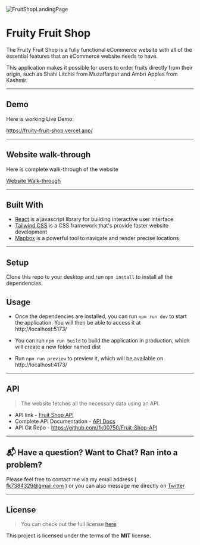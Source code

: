 ![FruitShopLandingPage](https://user-images.githubusercontent.com/94318094/197349608-710f5938-12c5-4a6e-bb96-4d42c92c16fc.png)

# Fruity Fruit Shop

The Fruity Fruit Shop is a fully functional eCommerce website with all of the essential features that an eCommerce website needs to have.

This application makes it possible for users to order fruits directly from their origin, such as Shahi Litchis from Muzaffarpur and Ambri Apples from Kashmir.

---

## Demo

Here is working Live Demo:

https://fruity-fruit-shop.vercel.app/

---

## Website walk-through

Here is complete walk-through of the website

[Website Walk-through](https://github.com/fk00750/FruityFruitShop/blob/master/walk-throught.md)

---

## Built With

- [React](https://reactjs.org/) is a javascript library for building interactive user interface
- [Tailwind CSS](https://tailwindcss.com/) is a CSS framework that's provide faster website development 
- [Mapbox](https://www.mapbox.com/) is a powerful tool to navigate and render precise locations

---

## Setup

Clone this repo to your desktop and run `npm install` to install all the dependencies.

## Usage

- Once the dependencies are installed, you can run  `npm run dev` to start the application. You will then be able to access it at http://localhost:5173/

- You can run `npm run build` to build the application in production, which will create a new folder named dist

- Run `npm run preview` to preview it, which will be available on http://localhost:4173/

---

## API

>The website fetches all the necessary data using an API.
- API link - [Fruit Shop API](https://fruity-fruit-shop.herokuapp.com/)
- Complete API Documentation - [API Docs](https://fruity-fruit-shop.herokuapp.com/api-docs/)
- API Git Repo - https://github.com/fk00750/Fruit-Shop-API

---

## 📬 Have a question? Want to Chat? Ran into a problem?

Please feel free to contact me via my email address ( fk7384329@gmail.com ) or you can also message me directly on [Twitter](https://twitter.com/Fk00750)

---

## License
>You can check out the full license [here](https://github.com/fk00750/FruityFruitShop/blob/master/LICENSE)

This project is licensed under the terms of the **MIT** license.
